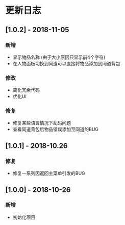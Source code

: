 # 更新日志

## [1.0.2] - 2018-11-05

### 新增

- 显示物品名称 (由于大小原因只显示前4个字符)
- 在人物面板切换到同道可以直接将物品添加到同道背包

### 修改

- 简化冗余代码
- 优化UI

### 修复

- 修复某些语言情况下乱码问题
- 查看同道背包后物品错误添加至同道的BUG

## [1.0.1] - 2018-10.26

### 修复

- 修复一系列因返回主菜单引发的BUG

## [1.0.0] - 2018-10-26

### 新增

- 初始化项目